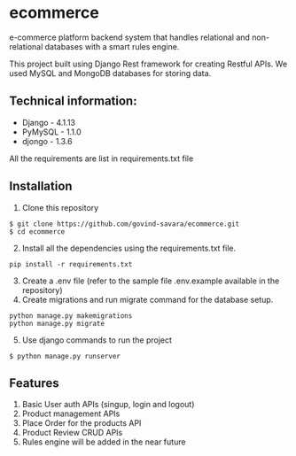 # ecommerce
e-commerce platform backend system that handles relational and non-relational databases with a smart rules engine.

This project built using Django Rest framework for creating Restful APIs. We used MySQL and MongoDB databases for storing data.

## Technical information:
- Django - 4.1.13
- PyMySQL - 1.1.0
- djongo - 1.3.6

All the requirements are list in requirements.txt file

## Installation
1. Clone this repository
 ```
 $ git clone https://github.com/govind-savara/ecommerce.git
 $ cd ecommerce
 ```
2. Install all the dependencies using the requirements.txt file.
 ```
 pip install -r requirements.txt
 ```
3. Create a .env file (refer to the sample file .env.example available in the repository)
4. Create migrations and run migrate command for the database setup.
 ```
 python manage.py makemigrations
 python manage.py migrate
 ```
5. Use django commands to run the project
```
$ python manage.py runserver
```

## Features
1. Basic User auth APIs (singup, login and logout)
2. Product management APIs
3. Place Order for the products API
4. Product Review CRUD APIs
5. Rules engine will be added in the near future